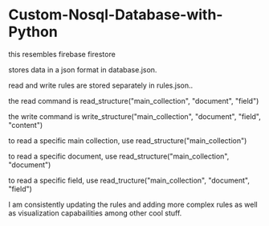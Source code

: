 # Custom-Nosql-Database-with-Python

this resembles firebase firestore

stores data in a json format in database.json.

read and write rules are stored separately in rules.json..

the read command is read_structure("main_collection", "document", "field")

the write command is write_structure("main_collection", "document", "field", "content")

to read a specific main collection, use read_structure("main_collection")

to read a specific document, use read_structure("main_collection", "document")

to read a specific field, use read_tructure("main_collection", "document", "field")

I am consistently updating the rules and adding more complex rules as well as visualization capabailities among other cool stuff.

